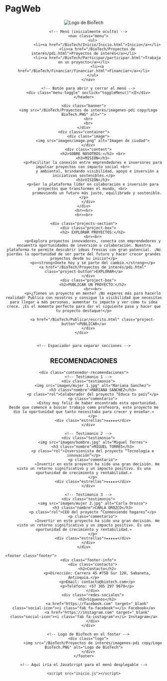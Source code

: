 # PagWeb


<html lang="en">
<head>
    <meta charset="UTF-8">
    <meta name="viewport" content="width=device-width, initial-scale=1.0">
    <title>BIOTECH</title>
    <link rel="stylesheet" href="Inicio.css">
</head>
<body>
    <!-- Header que contiene el logo y el menú -->
    <header>
        <!-- Logo a la izquierda -->
        <div class="logo">
            <img src="/BioTech/Proyectos de interés/imagenes-pdi copy/Logo BioTech.PNG" alt="Logo de BioTech">
        </div>

        <!-- Menú (inicialmente oculto) -->
        <nav class="menu">
            <ul>
                <li><a href="/BioTech/Inicio/Inicio.html">Inicio</a></li>
                <li><a href="/BioTech/Proyectos de interés/pdi.html">Proyectos de interés</a></li>
                <li><a href="/BioTech/Participar/participar.html">Trabaja en un proyecto</a></li>
                <li><a href="/BioTech/Financiar/financiar.html">Financiar</a></li>
            </ul>
        </nav>

        <!-- Botón para abrir y cerrar el menú -->
        <div class="menu-toggle" onclick="toggleMenu()">☰</div>
    </header>

    <div class="banner">
        <img src="/BioTech/Proyectos de interés/imagenes-pdi copy/Logo BioTech.PNG" alt="">
        <br>
        <br>
    </div>
    <div class="container">
        <div class="image">
            <img src="imagen/image.png" alt="Imagen de ciudad">
        </div>
        <div class="content">
            <h2>SOBRE NOSOTROS:</h2> <br>
            <h3>MISIÓN</h3>
            <p>Facilitar la conexión entre emprendedores e inversores para impulsar proyectos con impacto social <br> 
                y ambiental, brindando visibilidad, apoyo e inversión a iniciativas sostenibles.</p>
            <h3>VISIÓN</h3>
            <p>Ser la plataforma líder en colaboración e inversión para proyectos que transformen el mundo, <br> 
                promoviendo un futuro más justo, equilibrado y sostenible.</p>
        </div>
    </div>
    <br><br>
    <br><br>

    <div class="projects-section">
        <div class="project-box">
            <h2> EXPLORAR PROYECTOS:</h2>
            <br><br>
            <p>Explora proyectos innovadores, conecta con emprendedores y encuentra oportunidades de inversión o colaboración. Nuestra plataforma te permite descubrir ideas frescas con gran potencial. ¡No pierdas la oportunidad de ser parte del futuro y hacer crecer grandes proyectos desde su inicio!</p>
            <p><strong>Únete hoy y sé parte del cambio.</strong></p>
            <a href="/BioTech/Proyectos de interés/pdi.html" class="project-button">EXPLORAR</a>
        </div>
        <div class="project-box">
            <h2>PUBLICAR UN PROYECTO:</h2>
            <br><br>
            <p>¿Tienes un proyecto en mente? ¡No esperes más para hacerlo realidad! Publica con nosotros y consigue la visibilidad que necesitas para llegar a más personas, aumentar tu impacto y ver cómo tu idea crece. ¡Es el momento perfecto para dar el siguiente paso y hacer que tu proyecto destaque!</p>

            <a href="/BioTech/Publicar/escrito.html" class="project-button">PUBLICAR</a>
        </div>
    </div>  


    <!-- Espaciador para separar secciones -->
<div class="espaciador"></div>

<!-- Sección de recomendaciones -->
<section class="recomendaciones">
    <h2 class="titulo">RECOMENDACIONES</h2>
    
    <div class="contenedor-recomendaciones">
        <!-- Testimonio 1 -->
        <div class="testimonio">
            <img src="imagen/mujer 1.jpg" alt="Mariana Sanchez">
            <h3 class="nombre">MARIANA SANCHEZ</h3>
            <p class="rol">Colaborador del proyecto “Educa tu país”</p>
            <p class="comentario">
                «Estoy muy feliz de haber encontrado esta oportunidad. Desde que comencé a buscar trabajo como profesora, este proyecto me dio la oportunidad que tanto necesitaba para crecer y enseñar.»
            </p>
            <div class="estrellas">★★★★★</div>
        </div>

        <!-- Testimonio 2 -->
        <div class="testimonio">
            <img src="imagen/hombre.jpg" alt="Miguel Torres">
            <h3 class="nombre">MIGUEL TORRES</h3>
            <p class="rol">Inversionista del proyecto “Tecnología e innovación”</p>
            <p class="comentario">
                «Invertir en este proyecto ha sido una gran decisión. He visto un retorno significativo y un impacto positivo. Es una oportunidad de crecimiento y rentabilidad.»
            </p>
            <div class="estrellas">★★★★★</div>
        </div>

        <!-- Testimonio 3 -->
        <div class="testimonio">
            <img src="imagen/mujer 2.jpg" alt="Carla Orozco">
            <h3 class="nombre">CARLA OROZCO</h3>
            <p class="rol">CEO del proyecto “Conmoviendo hogares”</p>
            <p class="comentario">
                «Invertir en este proyecto ha sido una gran decisión. He visto un retorno significativo y un impacto positivo. Es una oportunidad de crecimiento y rentabilidad.»
            </p>
            <div class="estrellas">★★★★★</div>
        </div>
    </div>
</section>


    <footer class="footer">                                                                                                         
        <div class="footer-info">
            <div class="contacto">
                <h2>Contacto</h2>
                <p>Dirección: Carrera 45 #75B Sur 120, Sabaneta, Antioquia.</p>
                <p>Email: contacto@biotech.com</p>
                <p>Teléfono: +57 305 297 9679</p>
            </div>
            <div class="redes-sociales">
                <h2>Síguenos</h2>
                <a href="https://facebook.com" target="_blank" class="social-icon"><i class="fab fa-facebook"></i> Facebook</a>
                <a href="https://instagram.com" target="_blank" class="social-icon"><i class="fab fa-instagram"></i> Instagram</a>
            </div>
        </div>

        <!-- Logo de BioTech en el footer -->
        <div class="logo">
            <img src="/BioTech/Proyectos de interés/imagenes-pdi copy/Logo BioTech.PNG" alt="Logo de BioTech">
        </div>
    </footer>

    <!-- Aquí iría el JavaScript para el menú desplegable -->

    <script src="inicio.js"></script>
</body>
</html>
